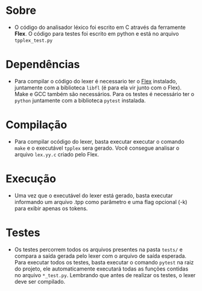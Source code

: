 # Sobre
* O código do analisador léxico foi escrito em C através da ferramente **Flex**. O código para testes foi escrito em python e está no arquivo `tpplex_test.py`

# Dependências
* Para compilar o código do lexer é necessario ter o [Flex](https://www.geeksforgeeks.org/flex-fast-lexical-analyzer-generator/) instalado, juntamente com a biblioteca `libfl` (é para ela vir junto com o Flex). Make e GCC também são necessários. Para os testes é necessário ter o `python` juntamente com a biblioteca `pytest` instalada.

# Compilação
* Para compilar ocódigo do lexer, basta executar executar o comando `make` e o executável `tpplex` sera gerado. Você consegue analisar o arquivo `lex.yy.c` criado pelo Flex.

# Execução
* Uma vez que o executável do lexer está gerado, basta executar informando um arquivo .tpp como parâmetro e uma flag opcional (-k) para exibir apenas os tokens.

# Testes
* Os testes percorrem todos os arquivos presentes na pasta `tests/` e compara a saída gerada pelo lexer com o arquivo de saída esperada. Para executar todos os testes, basta executar o comando `pytest` na raiz do projeto, ele automaticamente executará todas as funções contidas no arquivo `*_test.py`. Lembrando que antes de realizar os testes, o lexer deve ser compilado.
